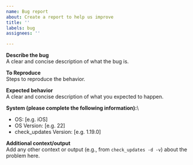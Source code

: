 ```yaml
---
name: Bug report
about: Create a report to help us improve
title: ''
labels: bug
assignees: ''

---
```


**Describe the bug**\
A clear and concise description of what the bug is.

**To Reproduce**\
Steps to reproduce the behavior.

**Expected behavior**\
A clear and concise description of what you expected to happen.

**System (please complete the following information):**\
 - OS: [e.g. iOS]
 - OS Version: [e.g. 22]
 - check_updates Version: [e.g. 1.19.0]

**Additional context/output**\
Add any other context or output (e.g., from `check_updates -d -v`) about the problem here.
